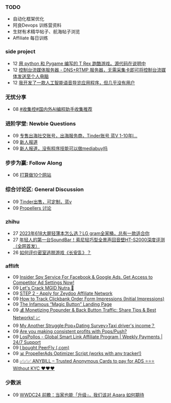 ### TODO
-  自动化框架优化
-  阿良Devops 训练营资料
-  生财有术精华帖子、航海帖子浏览
-  Affiliate 每日训练

### side project
<!-- sideproject:START -->
-  12 [用 python 和 Pygame 编写的 T Rex 跑酷游戏。源代码在说明中](https://www.youtube.com/watch?v=pZySIXSelCA)
-  12 [控制台流媒体服务器 - DNS+RTMP 服务器，无需采集卡即可将控制台流媒体发送至个人电脑](https://github.com/Aioros/console-streaming-server)
-  12 [我开发了一款人工智能语音导览应用程序，但几乎没有用户](https://www.reddit.com/r/SideProject/comments/18gpp0e/ive_built_an_ai_audio_tour_app_but_have_almost_no/)<!-- sideproject:END -->


### 无忧分享
<!-- ruyo:START -->
-  08 [#收集控#国内外AI编程助手收集推荐](https://51.ruyo.net/18684.html)<!-- ruyo:END -->

### 进阶学堂: Newbie Questions
<!-- advertcn1:START -->
-  09 [专售出海社交账号，出海服务商，Tinder账号 蓝V 1-10年l...](https://www.advertcn.com/thread-115291-1-1.html)
-  09 [新人报道](https://www.advertcn.com/thread-115287-1-1.html)
-  09 [新人报道，没有程序技能可以做mediabuy吗](https://www.advertcn.com/thread-115285-1-1.html)<!-- advertcn1:END -->

### 步步为赢: Follow Along
<!-- advertcn2:START -->
-  06 [打算做10个网站](https://www.advertcn.com/thread-115247-1-1.html)<!-- advertcn2:END -->

### 综合讨论区: General Discussion
<!-- advertcn3:START -->
-  09 [Tinder出售，可定制，蓝v](https://www.advertcn.com/thread-115290-1-1.html)
-  09 [Propellers 讨论](https://www.advertcn.com/thread-115289-1-1.html)<!-- advertcn3:END -->


### zhihu
<!-- zhihu:START -->
-  27 [2023年618大屏轻薄本怎么选？LG gram全家桶，总有一款适合你](http://zhuanlan.zhihu.com/p/632641888?utm_campaign=rss&utm_medium=rss&utm_source=rss&utm_content=title)
-  27 [年轻人的第一台SoundBar！索尼轻巧型全景声回音壁HT-S2000深度评测（全网首发）](http://zhuanlan.zhihu.com/p/630990296?utm_campaign=rss&utm_medium=rss&utm_source=rss&utm_content=title)
-  26 [如何评价密室逃脱游戏《长安乱》？](http://www.zhihu.com/question/563950552/answer/3045961312?utm_campaign=rss&utm_medium=rss&utm_source=rss&utm_content=title)<!-- zhihu:END -->

### afflift
<!-- afflift:START -->
-  09 [Insider Spy Service For Facebook &amp; Google Ads. Get Access to Competitor Ad Settings Now!](https://afflift.com/f/threads/insider-spy-service-for-facebook-google-ads-get-access-to-competitor-ad-settings-now.13060/)
-  09 [Let&#39;s Crack MGID Nutra 🚀](https://afflift.com/f/threads/lets-crack-mgid-nutra-%F0%9F%9A%80.12967/)
-  09 [STEP 2 - Apply for Zeydoo Affiliate Network](https://afflift.com/f/threads/step-2-apply-for-zeydoo-affiliate-network.12312/)
-  09 [How to Track Clickbank Order Form Impressions &lpar;Initial Impressions&rpar;](https://afflift.com/f/threads/how-to-track-clickbank-order-form-impressions-initial-impressions.12577/)
-  09 [The Infamous “Magic Button” Landing Page](https://afflift.com/f/threads/the-infamous-%E2%80%9Cmagic-button%E2%80%9D-landing-page.12213/)
-  09 [💰 Monetizing Popunder &amp; Back Button Traffic: Share Tips &amp; Best Networks! 📈](https://afflift.com/f/threads/%F0%9F%92%B0-monetizing-popunder-back-button-traffic-share-tips-best-networks-%F0%9F%93%88.13260/)
-  09 [My Another Struggle:Pop+Dating Survey&gt;Taxi driver&#39;s income？](https://afflift.com/f/threads/my-another-struggle-pop-dating-survey-taxi-drivers-income%EF%BC%9F.13190/)
-  09 [Are you making consistent profits with Pops/Push?](https://afflift.com/f/threads/are-you-making-consistent-profits-with-pops-push.13181/)
-  09 [LosPollos - Global Smart Link Affiliate Program | Weekly Payments | 24/7 Support](https://afflift.com/f/threads/lospollos-global-smart-link-affiliate-program-weekly-payments-24-7-support.1702/)
-  09 [I bought PeerFly &lpar;.com&rpar;](https://afflift.com/f/threads/i-bought-peerfly-com.12297/)
-  09 [📊 PropellerAds Optimizer Script &lpar;works with any tracker!&rpar;](https://afflift.com/f/threads/%F0%9F%93%8A-propellerads-optimizer-script-works-with-any-tracker.11813/)
-  08 [✅✅✅ ANYBILL – Trusted Anonymous Cards to pay for ADS ⭐️⭐️⭐️ Without KYC ❤️❤️❤️](https://afflift.com/f/threads/%E2%9C%85%E2%9C%85%E2%9C%85-anybill-%E2%80%93-trusted-anonymous-cards-to-pay-for-ads-%E2%AD%90%EF%B8%8F%E2%AD%90%EF%B8%8F%E2%AD%90%EF%B8%8F-without-kyc-%E2%9D%A4%EF%B8%8F%E2%9D%A4%EF%B8%8F%E2%9D%A4%EF%B8%8F.11204/)<!-- afflift:END -->

### 少数派
<!-- sspai:START -->
-  09 [WWDC24 前瞻：当家也能「升级」，我们该对 Aqara 如何期待](https://sspai.com/post/89467)<!-- sspai:END -->
